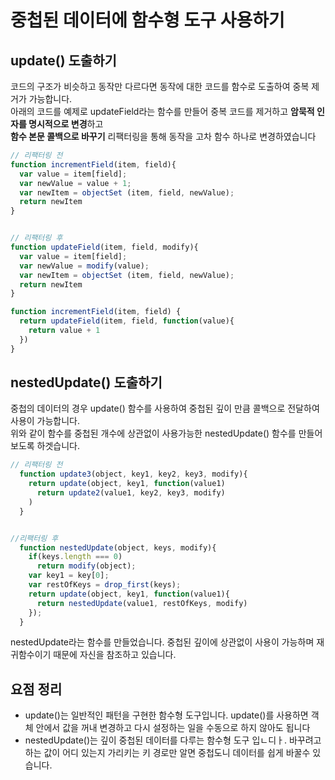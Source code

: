 # 중첩된 데이터에 함수형 도구 사용하기 

## update() 도출하기
코드의 구조가 비슷하고 동작만 다르다면 동작에 대한 코드를 함수로 도출하여 중복 제거가 가능합니다.  
아래의 코드를 예제로 updateField라는 함수를 만들어 중복 코드를 제거하고 **암묵적 인자를 명시적으로 변경**하고  
**함수 본문 콜백으로 바꾸기** 리팩터링을 통해 동작을 고차 함수 하나로 변경하였습니다 

```javascript
// 리팩터링 전
function incrementField(item, field){
  var value = item[field];
  var newValue = value + 1;
  var newItem = objectSet (item, field, newValue);
  return newItem
}


// 리팩터링 후
function updateField(item, field, modify){
  var value = item[field];
  var newValue = modify(value);
  var newItem = objectSet (item, field, newValue);
  return newItem
}

function incrementField(item, field) {
  return updateField(item, field, function(value){
    return value + 1
  })
}
```

## nestedUpdate() 도출하기
중첩의 데이터의 경우 update() 함수를 사용하여 중첩된 깊이 만큼 콜백으로 전달하여 사용이 가능합니다.  
위와 같이 함수를 중첩된 개수에 상관없이 사용가능한 nestedUpdate() 함수를 만들어 보도록 하겟습니다.

```javascript
// 리팩터링 전
  function update3(object, key1, key2, key3, modify){
    return update(object, key1, function(value1)
      return update2(value1, key2, key3, modify)
    )
  }


//리팩터링 후
  function nestedUpdate(object, keys, modify){
    if(keys.length === 0)
      return modify(object);
    var key1 = key[0];
    var restOfKeys = drop_first(keys);
    return update(object, key1, function(value1){
      return nestedUpdate(value1, restOfKeys, modify)
    });
  }
```
nestedUpdate라는 함수를 만들었습니다. 중첩된 깊이에 상관없이 사용이 가능하며 재귀함수이기 때문에 자신을 참조하고 있습니다.  


## 요점 정리 
- update()는 일반적인 패턴을 구현한 함수형 도구입니다. update()를 사용하면 객체 안에서 값을
꺼내 변경하고 다시 설정하는 일을 수동으로 하지 않아도 됩니다
- nestedUpdate()는 깊이 중첩된 데이터를 다루는 함수형 도구 입ㄴ디ㅏ. 바꾸려고 하는 값이 어디
있는지 가리키는 키 경로만 알면 중첩도니 데이터를 쉽게 바꿀수 있습니다.



